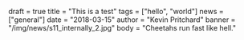 draft = true
title = "This is a test"
tags = ["hello", "world"]
news = ["general"]
date = "2018-03-15"
author = "Kevin Pritchard"
banner = "/img/news/s11_internally_2.jpg"
body = "Cheetahs run fast like hell."
